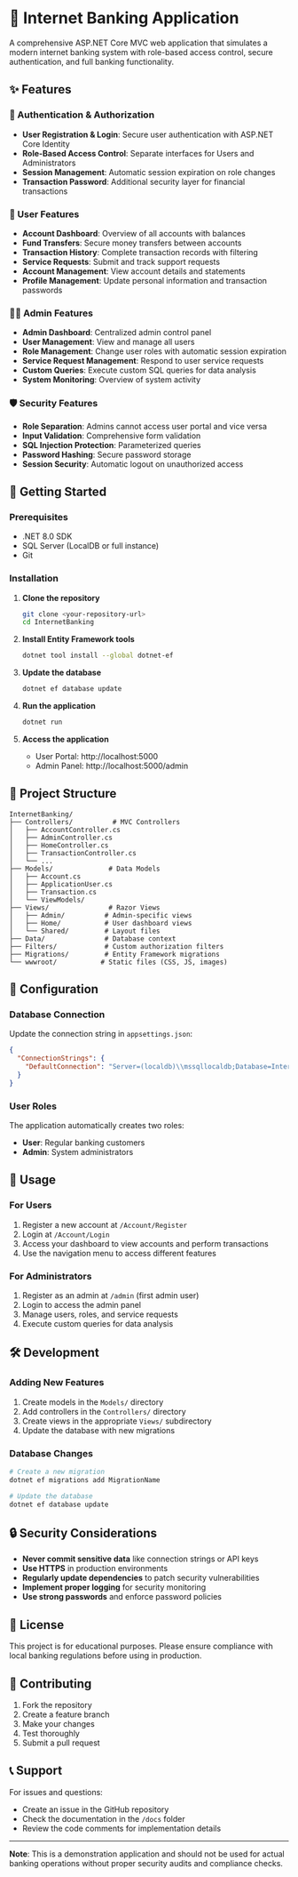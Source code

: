 # 🏦 Internet Banking Application

A comprehensive ASP.NET Core MVC web application that simulates a modern internet banking system with role-based access control, secure authentication, and full banking functionality.

## ✨ Features

### 🔐 Authentication & Authorization
- **User Registration & Login**: Secure user authentication with ASP.NET Core Identity
- **Role-Based Access Control**: Separate interfaces for Users and Administrators
- **Session Management**: Automatic session expiration on role changes
- **Transaction Password**: Additional security layer for financial transactions

### 👤 User Features
- **Account Dashboard**: Overview of all accounts with balances
- **Fund Transfers**: Secure money transfers between accounts
- **Transaction History**: Complete transaction records with filtering
- **Service Requests**: Submit and track support requests
- **Account Management**: View account details and statements
- **Profile Management**: Update personal information and transaction passwords

### 👨‍💼 Admin Features
- **Admin Dashboard**: Centralized admin control panel
- **User Management**: View and manage all users
- **Role Management**: Change user roles with automatic session expiration
- **Service Request Management**: Respond to user service requests
- **Custom Queries**: Execute custom SQL queries for data analysis
- **System Monitoring**: Overview of system activity

### 🛡️ Security Features
- **Role Separation**: Admins cannot access user portal and vice versa
- **Input Validation**: Comprehensive form validation
- **SQL Injection Protection**: Parameterized queries
- **Password Hashing**: Secure password storage
- **Session Security**: Automatic logout on unauthorized access

## 🚀 Getting Started

### Prerequisites
- .NET 8.0 SDK
- SQL Server (LocalDB or full instance)
- Git

### Installation

1. **Clone the repository**
   ```bash
   git clone <your-repository-url>
   cd InternetBanking
   ```

2. **Install Entity Framework tools**
   ```bash
   dotnet tool install --global dotnet-ef
   ```

3. **Update the database**
   ```bash
   dotnet ef database update
   ```

4. **Run the application**
   ```bash
   dotnet run
   ```

5. **Access the application**
   - User Portal: http://localhost:5000
   - Admin Panel: http://localhost:5000/admin

## 📁 Project Structure

```
InternetBanking/
├── Controllers/          # MVC Controllers
│   ├── AccountController.cs
│   ├── AdminController.cs
│   ├── HomeController.cs
│   ├── TransactionController.cs
│   └── ...
├── Models/              # Data Models
│   ├── Account.cs
│   ├── ApplicationUser.cs
│   ├── Transaction.cs
│   └── ViewModels/
├── Views/               # Razor Views
│   ├── Admin/          # Admin-specific views
│   ├── Home/           # User dashboard views
│   └── Shared/         # Layout files
├── Data/               # Database context
├── Filters/            # Custom authorization filters
├── Migrations/         # Entity Framework migrations
└── wwwroot/           # Static files (CSS, JS, images)
```

## 🔧 Configuration

### Database Connection
Update the connection string in `appsettings.json`:
```json
{
  "ConnectionStrings": {
    "DefaultConnection": "Server=(localdb)\\mssqllocaldb;Database=InternetBankingDb;Trusted_Connection=true;MultipleActiveResultSets=true"
  }
}
```

### User Roles
The application automatically creates two roles:
- **User**: Regular banking customers
- **Admin**: System administrators

## 🎯 Usage

### For Users
1. Register a new account at `/Account/Register`
2. Login at `/Account/Login`
3. Access your dashboard to view accounts and perform transactions
4. Use the navigation menu to access different features

### For Administrators
1. Register as an admin at `/admin` (first admin user)
2. Login to access the admin panel
3. Manage users, roles, and service requests
4. Execute custom queries for data analysis

## 🛠️ Development

### Adding New Features
1. Create models in the `Models/` directory
2. Add controllers in the `Controllers/` directory
3. Create views in the appropriate `Views/` subdirectory
4. Update the database with new migrations

### Database Changes
```bash
# Create a new migration
dotnet ef migrations add MigrationName

# Update the database
dotnet ef database update
```

## 🔒 Security Considerations

- **Never commit sensitive data** like connection strings or API keys
- **Use HTTPS** in production environments
- **Regularly update dependencies** to patch security vulnerabilities
- **Implement proper logging** for security monitoring
- **Use strong passwords** and enforce password policies

## 📝 License

This project is for educational purposes. Please ensure compliance with local banking regulations before using in production.

## 🤝 Contributing

1. Fork the repository
2. Create a feature branch
3. Make your changes
4. Test thoroughly
5. Submit a pull request

## 📞 Support

For issues and questions:
- Create an issue in the GitHub repository
- Check the documentation in the `/docs` folder
- Review the code comments for implementation details

---

**Note**: This is a demonstration application and should not be used for actual banking operations without proper security audits and compliance checks. 